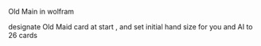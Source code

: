 Old Main in wolfram

designate Old Maid card at start , and set initial hand size for you and AI to 26 cards
